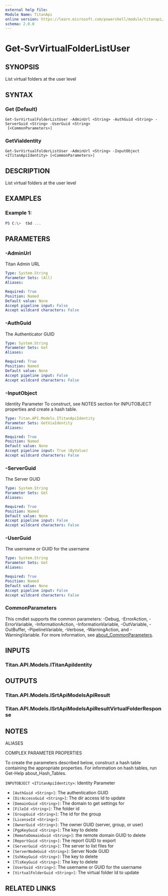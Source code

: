 ```yaml
---
external help file:
Module Name: TitanApi
online version: https://learn.microsoft.com/powershell/module/titanapi/get-svrvirtualfolderlistuser
schema: 2.0.0
---
```


# Get-SvrVirtualFolderListUser

## SYNOPSIS
List virtual folders at the user level

## SYNTAX

### Get (Default)
```
Get-SvrVirtualFolderListUser -AdminUrl <String> -AuthGuid <String> -ServerGuid <String> -UserGuid <String>
 [<CommonParameters>]
```

### GetViaIdentity
```
Get-SvrVirtualFolderListUser -AdminUrl <String> -InputObject <ITitanApiIdentity> [<CommonParameters>]
```

## DESCRIPTION
List virtual folders at the user level

## EXAMPLES

### Example 1:
```powershell
PS C:\>  tbd ...


```



## PARAMETERS

### -AdminUrl
Titan Admin URL

```yaml
Type: System.String
Parameter Sets: (All)
Aliases:

Required: True
Position: Named
Default value: None
Accept pipeline input: False
Accept wildcard characters: False
```

### -AuthGuid
The Authenticator GUID

```yaml
Type: System.String
Parameter Sets: Get
Aliases:

Required: True
Position: Named
Default value: None
Accept pipeline input: False
Accept wildcard characters: False
```

### -InputObject
Identity Parameter
To construct, see NOTES section for INPUTOBJECT properties and create a hash table.

```yaml
Type: Titan.API.Models.ITitanApiIdentity
Parameter Sets: GetViaIdentity
Aliases:

Required: True
Position: Named
Default value: None
Accept pipeline input: True (ByValue)
Accept wildcard characters: False
```

### -ServerGuid
The Server GUID

```yaml
Type: System.String
Parameter Sets: Get
Aliases:

Required: True
Position: Named
Default value: None
Accept pipeline input: False
Accept wildcard characters: False
```

### -UserGuid
The username or GUID for the username

```yaml
Type: System.String
Parameter Sets: Get
Aliases:

Required: True
Position: Named
Default value: None
Accept pipeline input: False
Accept wildcard characters: False
```

### CommonParameters
This cmdlet supports the common parameters: -Debug, -ErrorAction, -ErrorVariable, -InformationAction, -InformationVariable, -OutVariable, -OutBuffer, -PipelineVariable, -Verbose, -WarningAction, and -WarningVariable. For more information, see [about_CommonParameters](http://go.microsoft.com/fwlink/?LinkID=113216).

## INPUTS

### Titan.API.Models.ITitanApiIdentity

## OUTPUTS

### Titan.API.Models.ISrtApiModelsApiResult

### Titan.API.Models.ISrtApiModelsApiResultVirtualFolderResponse

## NOTES

ALIASES

COMPLEX PARAMETER PROPERTIES

To create the parameters described below, construct a hash table containing the appropriate properties. For information on hash tables, run Get-Help about_Hash_Tables.


`INPUTOBJECT <ITitanApiIdentity>`: Identity Parameter
  - `[AuthGuid <String>]`: The authentication GUID
  - `[DirAccessGuid <String>]`: The dir access Id to update
  - `[DomainGuid <String>]`: The domain to get settings for
  - `[FileId <String>]`: The folder id
  - `[GroupGuid <String>]`: The id for the group
  - `[LicenseId <String>]`: 
  - `[OwnerGuid <String>]`: The owner GUID (server, group, or user)
  - `[PgpKeyGuid <String>]`: The key to delete
  - `[RemoteDomainGuid <String>]`: the remote domain GUID to delete
  - `[ReportGuid <String>]`: The report GUID to export
  - `[ServerGuid <String>]`: The server to list files for
  - `[ServerNodeGuid <String>]`: Server Node GUID
  - `[SshKeyGuid <String>]`: The key to delete
  - `[TlsKeyGuid <String>]`: The key to delete
  - `[UserGuid <String>]`: The username or GUID for the username
  - `[VirtualFolderGuid <String>]`: The virtual folder Id to update

## RELATED LINKS

